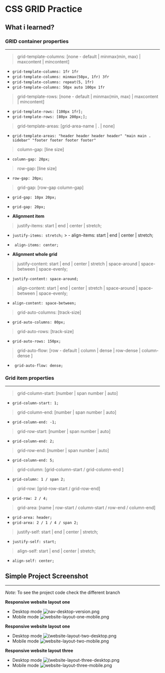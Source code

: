 # CSS GRID Practice

## What i learned?

### GRID container properties

---

> grid-template-columns: [none - default | minmax(min, max) | maxcontent | mincontent]

-   `grid-template-columns: 1fr 1fr`
-   `grid-template-columns: minmax(50px, 1fr) 3fr`
-   `grid-template-columns: repeat(5, 1fr)`
-   `grid-template-columns: 50px auto 100px 1fr`

> grid-template-rows: [none - default | minmax(min, max) | maxcontent | mincontent]

-   `grid-template-rows: [100px 1fr];`
-   `grid-template-rows: [80px 200px;];`

> grid-template-areas: [grid-area-name | . | none]

-   `grid-template-areas: "header header header header" "main main . sidebar" "footer footer footer footer"`

> column-gap: [line size]

-   `column-gap: 20px;`

> row-gap: [line size]

-   `row-gap: 20px;`

> grid-gap: [row-gap column-gap]

-   `grid-gap: 10px 20px;`
-   `grid-gap: 20px;`

-   **Alignment item**

> justify-items: start | end | center | stretch;

-   `justify-items: stretch;` > - align-items: start | end | center | stretch;
-   ` align-items: center;`

-   **Alignment whole grid**

> justify-content: start | end | center | stretch | space-around | space-between | space-evenly;

-   `justify-content: space-around;`

> align-content: start | end | center | stretch | space-around | space-between | space-evenly;

-   `align-content: space-between;`

> grid-auto-columns: [track-size]

-   `grid-auto-columns: 80px;`

> grid-auto-rows: [track-size]

-   `grid-auto-rows: 150px;`

> grid-auto-flow: [row - default | column | dense | row-dense | column-dense ]

-   ` grid-auto-flow: dense;`

### Grid item properties

---

> grid-column-start: [number | span number | auto]

-   `grid-column-start: 1;`

> grid-column-end: [number | span number | auto]

-   `grid-column-end: -1;`

> grid-row-start: [number | span number | auto]

-   `grid-column-end: 2;`

> grid-row-end: [number | span number | auto]

-   `grid-column-end: 5;`

> grid-column: [grid-column-start / grid-column-end ]

-   `grid-column: 1 / span 2;`

> grid-row: [grid-row-start / grid-row-end]

-   `grid-row: 2 / 4;`

> grid-area: [name | row-start / column-start / row-end / column-end]

-   `grid-area: header;`
-   `grid-area: 2 / 1 / 4 / span 2;`

> justify-self: start | end | center | stretch;

-   `justify-self: start;`

> align-self: start | end | center | stretch;

-   `align-self: center;`

## Simple Project Screenshot

---

_Note:_ To see the project code check the different branch

**Responsive website layout one**

-   Desktop mode ![nav-desktop-version.png](website-layout-one-desktop.png)
-   Mobile mode ![website-layout-one-mobile.png](website-layout-one-mobile.png)

**Responsive website layout one**

-   Desktop mode ![(website-layout-two-desktop.png](website-layout-two-desktop.png)
-   Mobile mode ![website-layout-two-mobile.png](website-layout-two-mobile.png)

**Responsive website layout three**

-   Desktop mode ![(website-layout-three-desktop.png](website-layout-three-desktop.png)
-   Mobile mode ![website-layout-three-mobile.png](website-layout-three-mobile.png)
